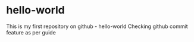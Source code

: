 # hello-world
This is my first repository on github - hello-world
Checking github commit feature as per guide
